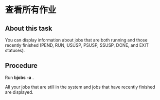 # 查看所有作业

## About this task

You can display information about jobs that are both running and those recently finished (PEND, RUN, USUSP, PSUSP, SSUSP, DONE, and EXIT statuses).

## Procedure

Run **bjobs** **-a** .

All your jobs that are still in the system and jobs that have recently finished are displayed.